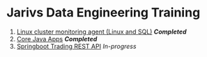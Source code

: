 # Jarivs Data Engineering Training
1. [Linux cluster monitoring agent (Linux and SQL)](./linux_sql/README.md) ***Completed***
2. [Core Java Apps](./core_java/README.md) ***Completed***
3. [Springboot Trading REST API](./springboot/README.md) *In-progress*
